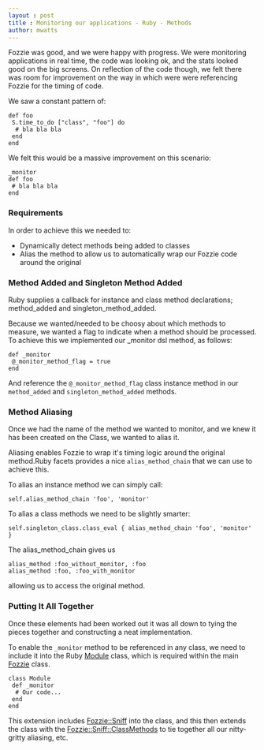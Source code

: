 ```yaml
---
layout : post
title : Monitoring our applications - Ruby - Methods
author: mwatts
---
```


Fozzie was good, and we were happy with progress. We were monitoring applications in real time, the code was looking ok, and the stats looked good on the big screens. On reflection of the code though, we felt there was room for improvement on the way in which were were referencing Fozzie for the timing of code.

We saw a constant pattern of:

```
def foo
 S.time_to_do ["class", "foo"] do
  # bla bla bla
 end
end
```

We felt this would be a massive improvement on this scenario:

```
_monitor
def foo
 # bla bla bla
end
```

### Requirements

In order to achieve this we needed to:
 - Dynamically detect methods being added to classes
 - Alias the method to allow us to automatically wrap our Fozzie code around the original

### Method Added and Singleton Method Added

Ruby supplies a callback for instance and class method declarations; method_added and singleton_method_added.

Because we wanted/needed to be choosy about which methods to measure, we wanted a flag to indicate when a method should be processed. To achieve this we implemented our _monitor dsl method, as follows:

```
def _monitor
 @_monitor_method_flag = true
end
```

And reference the `@_monitor_method_flag` class instance method in our `method_added` and `singleton_method_added` methods.

### Method Aliasing
Once we had the name of the method we wanted to monitor, and we knew it has been created on the Class, we wanted to alias it.

Aliasing enables Fozzie to wrap it's timing logic around the original method.Ruby facets provides a nice `alias_method_chain` that we can use to achieve this.

To alias an instance method we can simply call:

`self.alias_method_chain 'foo', 'monitor'`

To alias a class methods we need to be slightly smarter:

`self.singleton_class.class_eval { alias_method_chain 'foo', 'monitor' }`

The alias_method_chain gives us

```
alias_method :foo_without_monitor, :foo
alias_method :foo, :foo_with_monitor
```

allowing us to access the original method.

### Putting It All Together

Once these elements had been worked out it was all down to tying the pieces together and constructing a neat implementation.

To enable the `_monitor` method to be referenced in any class, we need to include it into the Ruby [Module](https://github.com/lonelyplanet/fozzie/blob/master/lib/core_ext/module/monitor.rb) class, which is required within the main [Fozzie](https://github.com/lonelyplanet/fozzie/blob/master/lib/fozzie.rb) class.

```
class Module
 def _monitor
  # Our code...
 end
end
```

This extension includes [Fozzie::Sniff](https://github.com/lonelyplanet/fozzie/blob/master/lib/fozzie/sniff.rb) into the class, and this then extends the class with the [Fozzie::Sniff::ClassMethods](https://github.com/lonelyplanet/fozzie/blob/master/lib/fozzie/sniff.rb) to tie together all our nitty-gritty aliasing, etc.


